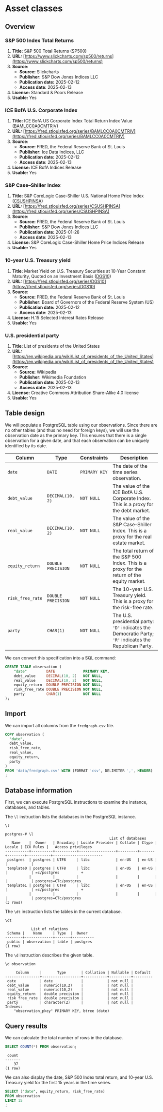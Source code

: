 # Asset classes

## Overview

### S&P 500 Index Total Returns

1. __Title:__ S&P 500 Total Returns (SP500)
2. __URL:__
  [https://www.slickcharts.com/sp500/returns](https://www.slickcharts.com/sp500/returns)
3. __Source:__
   * __Source:__ Slickcharts
   * __Publisher:__ S&P Dow Jones Indices LLC
   * __Publication date:__ 2025-02-12
   * __Access date:__ 2025-02-13
4. __License:__ Standard & Poors Release
5. __Usable:__ Yes

### ICE BofA U.S. Corporate Index

1. __Title:__ ICE BofA US Corporate Index Total Return Index Value
  ([BAMLCC0A0CMTRIV](https://fred.stlouisfed.org/series/BAMLCC0A0CMTRIV))
2. __URL:__
  [https://fred.stlouisfed.org/series/BAMLCC0A0CMTRIV](https://fred.stlouisfed.org/series/BAMLCC0A0CMTRIV)
3. __Source:__
   * __Source:__ FRED, the Federal Reserve Bank of St. Louis 
   * __Publisher:__ Ice Data Indices, LLC
   * __Publication date:__ 2025-02-12
   * __Access date:__ 2025-02-13
4. __License:__ ICE BofA Indices Release
5. __Usable:__ Yes

### S&P Case–Shiller Index

1. __Title:__ S&P CoreLogic Case-Shiller U.S. National Home Price Index
  ([CSUSHPINSA](https://fred.stlouisfed.org/series/CSUSHPINSA))
2. __URL:__
  [https://fred.stlouisfed.org/series/CSUSHPINSA](https://fred.stlouisfed.org/series/CSUSHPINSA)
3. __Source:__
   * __Source:__ FRED, the Federal Reserve Bank of St. Louis
   * __Publisher:__ S&P Dow Jones Indices LLC
   * __Publication date:__ 2025-01-28
   * __Access date:__ 2025-02-13
4. __License:__ S&P CoreLogic Case-Shiller Home Price Indices Release
5. __Usable:__ Yes

### 10-year U.S. Treasury yield

1. __Title:__ Market Yield on U.S. Treasury Securities at 10-Year Constant
  Maturity, Quoted on an Investment Basis
  ([DGS10](https://fred.stlouisfed.org/series/DGS10))
2. __URL:__
  [https://fred.stlouisfed.org/series/DGS10](https://fred.stlouisfed.org/series/DGS10)
3. __Source:__
   * __Source:__ FRED, the Federal Reserve Bank of St. Louis
   * __Publisher:__ Board of Governors of the Federal Reserve System (US)
   * __Publication date:__ 2025-02-12
   *  __Access date:__ 2025-02-13
4. __License:__ H.15 Selected Interest Rates Release
5. __Usable:__ Yes

### U.S. presidential party

1. __Title:__ List of presidents of the United States
2. __URL:__
  [https://en.wikipedia.org/wiki/List_of_presidents_of_the_United_States](https://en.wikipedia.org/wiki/List_of_presidents_of_the_United_States)
3. __Source:__
   * __Source:__ Wikipedia
   * __Publisher:__ Wikimedia Foundation
   * __Publication date:__ 2025-02-13
   *  __Access date:__ 2025-02-13
4. __License:__ Creative Commons Attribution Share-Alike 4.0 license
5. __Usable:__ Yes

## Table design

We will populate a PostgreSQL table using our observations. Since there are no
other tables (and thus no need for foreign keys), we will use the observation
date as the primary key. This ensures that there is a single observation for
a given date, and that each observation can be uniquely identified by its date.

| Column | Type | Constraints | Description |
|--------|------|-------------|-------------|
| `date` | `DATE` | `PRIMARY KEY` | The date of the time series observation. |
| `debt_value` | `DECIMAL(10, 2)` | `NOT NULL` | The value of the ICE BofA U.S. Corporate Index. This is a proxy for the debt market. |
| `real_value` | `DECIMAL(10, 2)` | `NOT NULL` | The value of the S&P Case–Shiller Index. This is a proxy for the real estate market. 
| `equity_return` | `DOUBLE PRECISION` | `NOT NULL` | The total return of the S&P 500 Index. This is a proxy for the return of the equity market. |
| `risk_free_rate` | `DOUBLE PRECISION` | `NOT NULL` | The 10-year U.S. Treasury yield. This is a proxy for the risk-free rate. |
| `party` | `CHAR(1)` | `NOT NULL` | The U.S. presidential party: `'D'` indicates the Democratic Party; `'R'` indicates the Republican Party. |

We can convert this specification into a SQL command:

```sql
CREATE TABLE observation (
    "date"         DATE             PRIMARY KEY,
    debt_value     DECIMAL(10, 2)   NOT NULL,
    real_value     DECIMAL(10, 2)   NOT NULL,
    equity_return  DOUBLE PRECISION NOT NULL,
    risk_free_rate DOUBLE PRECISION NOT NULL,
    party          CHAR(1)          NOT NULL
);
```

## Import

We can import all columns from the `fredgraph.csv` file.

```sql
COPY observation (
  "date",
  debt_value,
  risk_free_rate,
  real_value,
  equity_return,
  party
)
FROM 'data/fredgraph.csv' WITH (FORMAT 'csv', DELIMITER ',', HEADER)
;
```

## Database information

First, we can execute PostgreSQL instructions to examine the instance, databases, and tables.

The `\l` instruction lists the databases in the PostgreSQL instance.

```
\l
```

```
postgres-# \l
                                                List of databases
   Name    |  Owner   | Encoding | Locale Provider | Collate | Ctype | Locale | ICU Rules |   Access privileges
-----------+----------+----------+-----------------+---------+-------+--------+-----------+-----------------------
 postgres  | postgres | UTF8     | libc            | en-US   | en-US |        |           |
 template0 | postgres | UTF8     | libc            | en-US   | en-US |        |           | =c/postgres          +
           |          |          |                 |         |       |        |           | postgres=CTc/postgres
 template1 | postgres | UTF8     | libc            | en-US   | en-US |        |           | =c/postgres          +
           |          |          |                 |         |       |        |           | postgres=CTc/postgres
(3 rows)
```

The `\dt` instruction lists the tables in the current database.

```
\dt
```

```
            List of relations
 Schema |    Name     | Type  |  Owner
--------+-------------+-------+----------
 public | observation | table | postgres
(1 row)
```

The `\d` instruction describes the given table.

```
\d observation
```

```
     Column     |       Type       | Collation | Nullable | Default
----------------+------------------+-----------+----------+---------
 date           | date             |           | not null |
 debt_value     | numeric(10,2)    |           | not null |
 real_value     | numeric(10,2)    |           | not null |
 equity_return  | double precision |           | not null |
 risk_free_rate | double precision |           | not null |
 party          | character(2)     |           | not null |
Indexes:
    "observation_pkey" PRIMARY KEY, btree (date)
```

## Query results

We can calculate the total number of rows in the database.

```sql
SELECT COUNT(*) FROM observation;
```

```
 count
-------
    37
(1 row)
```

We can also display the date, S&P 500 Index total return, and 10-year U.S.
Treasury yield for the first 15 years in the time series.

```sql
SELECT ("date", equity_return, risk_free_rate)
FROM observation
LIMIT 15
;
```